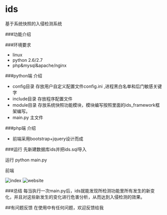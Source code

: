 # ids
基于系统快照的入侵检测系统

###功能介绍


###环境要求
* linux
* python 2.6/2.7
* php&mysql&apache/nginx

###python端 介绍
* config目录 存放用户自定义配置文件config.ini ,进程黑白名单和后门敏感关键字
* include目录 存放程序配置文件
* module目录 存放系统快照功能模块，模块编写按照里面的ids_framework框架编写。
* main.py 主文件

###php端 介绍
* 前端采用bootstrap+jquery设计而成

###运行
先新建数据库ids并把ids.sql导入
  
运行 python main.py

前端

![index](https://github.com/youmengxuefei/ids/blob/master/index.jpg)
![website](https://github.com/youmengxuefei/ids/blob/master/website.jpg)
  
###总结
每当执行一次main.py后，ids就能发现所检测功能里所有发生的新变化，并且对这些新发生的变化进行危害分析，从而达到入侵检测的效果。

##有问题反馈
在使用中有任何问题，欢迎反馈给我


